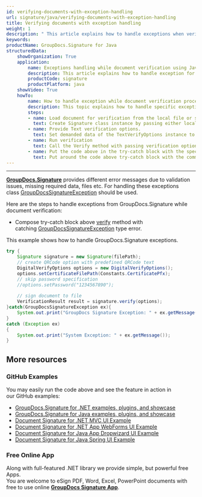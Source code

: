 ```yaml
---
id: verifying-documents-with-exception-handling
url: signature/java/verifying-documents-with-exception-handling
title: Verifying documents with exception handling
weight: 1
description: " This article explains how to handle exceptions when verifying document electronic signatures with GroupDocs.Signature API."
keywords: 
productName: GroupDocs.Signature for Java
structuredData:
    showOrganization: True
    application:    
        name: Exceptions handling while document verification using Java    
        description: This article explains how to handle exception for document verification process with Java language and GroupDocs.Signature for Java APIs
        productCode: signature
        productPlatform: java 
    showVideo: True
    howTo:
        name: How to handle exception while document verification process using Java 
        description: This topic explains how to handle specific exception while processing document verifcation in Java
        steps:
        - name: Load document for verification from the local file or stream.
          text: Create Signature class instance by passing either local or network file path or stream. 
        - name: Provide Text verification options. 
          text: Set demanded data of the TextVerifyOptions instance to specify text content pattern.
        - name: Run verification
          text: Call the Verify method with passing verification options and keep the verification process result.
        - name: Put the code above in the try-catch block with the specific GroupDocsSignatureException
          text: Put around the code above try-catch block with the common and specific GroupDocsSignatureException expection hanndlings
---
```

---
[**GroupDocs.Signature**](https://products.groupdocs.com/signature/java) provides different error messages due to validation issues, missing required data, files etc. For handling these exceptions class [GroupDocsSignatureException](https://reference.groupdocs.com/java/signature/com.groupdocs.signature.exception/GroupDocsSignatureException) should be used.

Here are the steps to handle exceptions from GroupDocs.Signature while document verification:

*   Compose try-catch block above [verify](https://reference.groupdocs.com/java/signature/com.groupdocs.signature/Signature#verify(com.groupdocs.signature.options.verify.VerifyOptions)) method with catching [GroupDocsSignatureException](https://reference.groupdocs.com/java/signature/com.groupdocs.signature.exception/GroupDocsSignatureException) type error.
    

This example shows how to handle GroupDocs.Signature exceptions.

```java
try {
    Signature signature = new Signature(filePath);
    // create QRCode option with predefined QRCode text
    DigitalVerifyOptions options = new DigitalVerifyOptions();
    options.setCertificateFilePath(Constants.CertificatePfx);
    // skip password specification
    //options.setPassword("1234567890");
 
    // sign document to file
    VerificationResult result = signature.verify(options);
}catch(GroupDocsSignatureException ex){
    System.out.print("GroupDocs Signature Exception: " + ex.getMessage());
}
catch (Exception ex)
{
    System.out.print("System Exception: " + ex.getMessage());
}
```

## More resources

### GitHub Examples 

You may easily run the code above and see the feature in action in our GitHub examples:

*   [GroupDocs.Signature for .NET examples, plugins, and showcase](https://github.com/groupdocs-signature/GroupDocs.Signature-for-.NET)    
*   [GroupDocs.Signature for Java examples, plugins, and showcase](https://github.com/groupdocs-signature/GroupDocs.Signature-for-Java)    
*   [Document Signature for .NET MVC UI Example](https://github.com/groupdocs-signature/GroupDocs.Signature-for-.NET-MVC)    
*   [Document Signature for .NET App WebForms UI Example](https://github.com/groupdocs-signature/GroupDocs.Signature-for-.NET-WebForms)    
*   [Document Signature for Java App Dropwizard UI Example](https://github.com/groupdocs-signature/GroupDocs.Signature-for-Java-Dropwizard)   
*   [Document Signature for Java Spring UI Example](https://github.com/groupdocs-signature/GroupDocs.Signature-for-Java-Spring)
    

### Free Online App 

Along with full-featured .NET library we provide simple, but powerful free Apps.  
You are welcome to eSign PDF, Word, Excel, PowerPoint documents with free to use online **[GroupDocs Signature App](https://products.groupdocs.app/signature)**.
